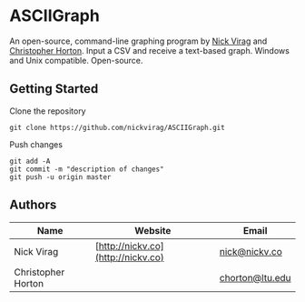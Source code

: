 # ASCIIGraph

An open-source, command-line graphing program by [Nick Virag](mailto:nick@nickv.co) and [Christopher Horton](mailto:chorton@ltu.edu). Input a CSV and receive a text-based graph. Windows and Unix compatible. Open-source.

## Getting Started

Clone the repository

    git clone https://github.com/nickvirag/ASCIIGraph.git

Push changes

    git add -A
    git commit -m "description of changes"
    git push -u origin master

## Authors
Name               | Website                            | Email
-------------------|------------------------------------|------------------------------------------
Nick Virag         | [http://nickv.co](http://nickv.co) | [nick@nickv.co](mailto:nick@nickv.co)
Christopher Horton |                                    | [chorton@ltu.edu](mailto:chorton@ltu.edu)